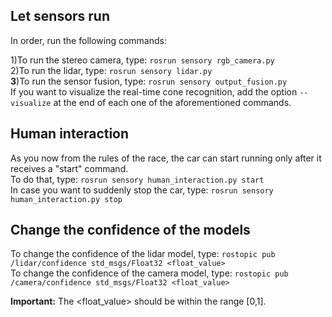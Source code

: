 ## Let sensors run
In order, run the following commands:

1)To run the stereo camera, type: `rosrun sensory rgb_camera.py` <br/>
2)To run the lidar, type: `rosrun sensory lidar.py` <br/>
**3**)To run the sensor fusion, type: `rosrun sensory output_fusion.py` <br/>
If you want to visualize the real-time cone recognition, add the option `--visualize` at the end of each one of the aforementioned commands.

## Human interaction
As you now from the rules of the race, the car can start running only after it receives a "start" command. <br/>
To do that, type: `rosrun sensory human_interaction.py start` <br/>
In case you want to suddenly stop the car, type: `rosrun sensory human_interaction.py stop` <br/>

## Change the confidence of the models

To change the confidence of the lidar model, type: `rostopic pub /lidar/confidence std_msgs/Float32 <float_value>` <br/>
To change the confidence of the camera model, type: `rostopic pub /camera/confidence std_msgs/Float32 <float_value>` <br/>

**Important:** The <float_value> should be within the range [0,1].

